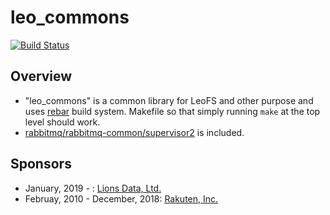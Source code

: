 # leo_commons

[![Build Status](https://secure.travis-ci.org/leo-project/leo_commons.png?branch=master)](http://travis-ci.org/leo-project/leo_commons)

## Overview

* "leo_commons" is a common library for LeoFS and other purpose and uses [rebar](https://github.com/rebar/rebar) build system. Makefile so that simply running `make` at the top level should work.
* [rabbitmq/rabbitmq-common/supervisor2](https://github.com/rabbitmq/rabbitmq-common/blob/master/src/supervisor2.erl) is included.

## Sponsors

* January, 2019 - : [Lions Data, Ltd.](https://lions-data.com)
* Februay, 2010 - December, 2018: [Rakuten, Inc.](http://global.rakuten.com/corp/)
